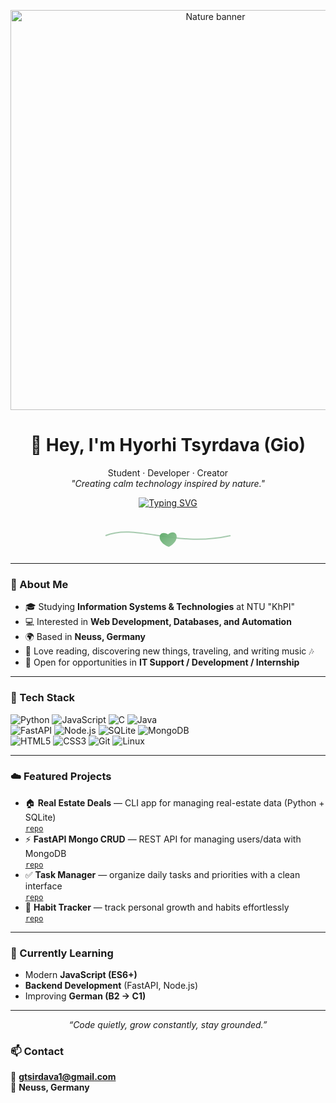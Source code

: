 <p align="center">
  <img src="https://raw.githubusercontent.com/Gtsirdava23/Gtsirdava23/main/nature-banner.jpg" width="640" alt="Nature banner">
</p>

<h1 align="center">🌿 Hey, I'm Hyorhi Tsyrdava (Gio)</h1>

<p align="center">
  Student · Developer · Creator<br>
  <em>"Creating calm technology inspired by nature."</em>
</p>

<p align="center">
  <a href="https://git.io/typing-svg">
    <img src="https://readme-typing-svg.demolab.com?pause=1400&color=5DAA68&center=true&vCenter=true&width=600&lines=Creating+calm+technology+inspired+by+nature;Open+to+IT+Support+%2F+Development;Based+in+Neuss%2C+Germany" alt="Typing SVG">
  </a>
</p>

<!-- subtle leaf divider -->
<p align="center">
<svg width="260" height="60" viewBox="0 0 220 60" xmlns="http://www.w3.org/2000/svg">
  <defs>
    <linearGradient id="g" x1="0" y1="0" x2="1" y2="1">
      <stop offset="0%" stop-color="#5DAA68"/>
      <stop offset="100%" stop-color="#93C49A"/>
    </linearGradient>
  </defs>
  <path d="M10,30 C60,10 120,50 210,30" fill="none" stroke="#6da97a" stroke-width="2" opacity="0.6"/>
  <g transform="translate(110,28)">
    <path d="M0 0 C 14 -10, 22 10, 0 20 C -22 10, -14 -10, 0 0 Z" fill="url(#g)" opacity="0.95">
      <animateTransform attributeName="transform" type="rotate" dur="3s" values="-4;4;-4" repeatCount="indefinite" additive="sum"/>
    </path>
  </g>
</svg>
</p>

---

### 🍃 About Me
- 🎓 Studying **Information Systems & Technologies** at NTU "KhPI"  
- 💻 Interested in **Web Development, Databases, and Automation**  
- 🌍 Based in **Neuss, Germany**  
- 📖 Love reading, discovering new things, traveling, and writing music 🎶  
- 🤝 Open for opportunities in **IT Support / Development / Internship**

---

### 🌱 Tech Stack
<p>
  <img src="https://img.shields.io/badge/Python-3.12-5DAA68?style=for-the-badge&logo=python" alt="Python">
  <img src="https://img.shields.io/badge/JavaScript-ES6%2B-7FB98B?style=for-the-badge&logo=javascript" alt="JavaScript">
  <img src="https://img.shields.io/badge/C-–-9AC6A9?style=for-the-badge&logo=c" alt="C">
  <img src="https://img.shields.io/badge/Java-–-9AC6A9?style=for-the-badge&logo=openjdk" alt="Java"><br>
  <img src="https://img.shields.io/badge/FastAPI-–-93C49A?style=for-the-badge&logo=fastapi" alt="FastAPI">
  <img src="https://img.shields.io/badge/Node.js-–-8FBC8F?style=for-the-badge&logo=node.js" alt="Node.js">
  <img src="https://img.shields.io/badge/SQLite-–-7FAF91?style=for-the-badge&logo=sqlite" alt="SQLite">
  <img src="https://img.shields.io/badge/MongoDB-–-6FAF7A?style=for-the-badge&logo=mongodb" alt="MongoDB"><br>
  <img src="https://img.shields.io/badge/HTML5-–-7DBE97?style=for-the-badge&logo=html5" alt="HTML5">
  <img src="https://img.shields.io/badge/CSS3-–-7DBE97?style=for-the-badge&logo=css3" alt="CSS3">
  <img src="https://img.shields.io/badge/Git-–-6FAF7A?style=for-the-badge&logo=git" alt="Git">
  <img src="https://img.shields.io/badge/Linux-–-6FAF7A?style=for-the-badge&logo=linux" alt="Linux">
</p>

---

### ☁️ Featured Projects
- 🏠 **Real Estate Deals** — CLI app for managing real-estate data (Python + SQLite)  
  [`repo`](https://github.com/Gtsirdava23/real-estate-cli)
- ⚡ **FastAPI Mongo CRUD** — REST API for managing users/data with MongoDB  
  [`repo`](https://github.com/Gtsirdava23/fastapi-mongo-crud)
- ✅ **Task Manager** — organize daily tasks and priorities with a clean interface  
  [`repo`](https://github.com/Gtsirdava23/task-manager)
- 🌿 **Habit Tracker** — track personal growth and habits effortlessly  
  [`repo`](https://github.com/Gtsirdava23/habit-tracker)

---

### 🌄 Currently Learning
- Modern **JavaScript (ES6+)**  
- **Backend Development** (FastAPI, Node.js)  
- Improving **German (B2 → C1)**  

---

<p align="center"><em>“Code quietly, grow constantly, stay grounded.”</em></p>

### 📫 Contact
📧 **gtsirdava1@gmail.com**  
📍 **Neuss, Germany**
